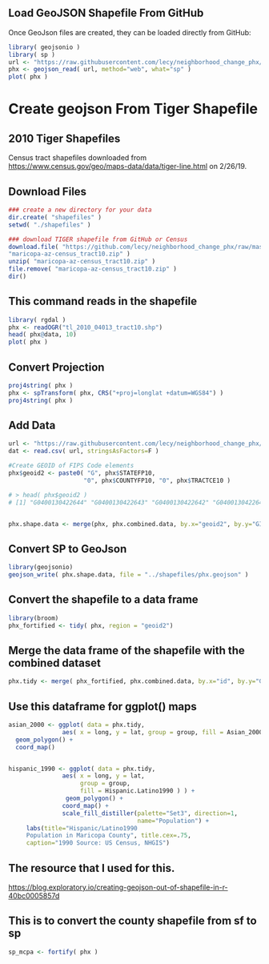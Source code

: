 
## Load GeoJSON Shapefile From GitHub

Once GeoJson files are created, they can be loaded directly from GitHub:

```r
library( geojsonio )
library( sp )
url <- "https://raw.githubusercontent.com/lecy/neighborhood_change_phx/master/shapefiles/phx.2010.tracts.geojson"
phx <- geojson_read( url, method="web", what="sp" )
plot( phx )
```

# Create geojson From Tiger Shapefile


## 2010 Tiger Shapefiles

Census tract shapefiles downloaded from https://www.census.gov/geo/maps-data/data/tiger-line.html on 2/26/19.


## Download Files

```r
### create a new directory for your data
dir.create( "shapefiles" )
setwd( "./shapefiles" )

### download TIGER shapefile from GitHub or Census
download.file( "https://github.com/lecy/neighborhood_change_phx/raw/master/shapefiles/tl_2010_04013_tract10.zip", 
"maricopa-az-census_tract10.zip" )
unzip( "maricopa-az-census_tract10.zip" )
file.remove( "maricopa-az-census_tract10.zip" )
dir()
```

## This command reads in the shapefile

```r
library( rgdal )
phx <- readOGR("tl_2010_04013_tract10.shp")
head( phx@data, 10)
plot( phx )
```


## Convert Projection

```r
proj4string( phx )
phx <- spTransform( phx, CRS("+proj=longlat +datum=WGS84") )
proj4string( phx )
```


## Add Data

```r
url <- "https://raw.githubusercontent.com/lecy/neighborhood_change_phx/master/data/phx.combined.data.csv"
dat <- read.csv( url, stringsAsFactors=F )

#Create GEOID of FIPS Code elements
phx$geoid2 <- paste0( "G", phx$STATEFP10, 
                     "0", phx$COUNTYFP10, "0", phx$TRACTCE10 )

# > head( phx$geoid2 )
# [1] "G0400130422644" "G0400130422643" "G0400130422642" "G0400130422641"


phx.shape.data <- merge(phx, phx.combined.data, by.x="geoid2", by.y="GISJOIN", all.x=T)


```


## Convert SP to GeoJson

```r
library(geojsonio)
geojson_write( phx.shape.data, file = "../shapefiles/phx.geojson" )
```

## Convert the shapefile to a data frame
```r
library(broom)
phx_fortified <- tidy( phx, region = "geoid2")
```

## Merge the data frame of the shapefile with the combined dataset
```r
phx.tidy <- merge( phx_fortified, phx.combined.data, by.x="id", by.y="GISJOIN", all.x=T)
```
## Use this dataframe for ggplot() maps

```r
asian_2000 <- ggplot( data = phx.tidy, 
               aes( x = long, y = lat, group = group, fill = Asian_2000 ) ) + 
  geom_polygon() +
  coord_map()


hispanic_1990 <- ggplot( data = phx.tidy, 
               aes( x = long, y = lat, 
                    group = group, 
                    fill = Hispanic.Latino1990 ) ) + 
                geom_polygon() +
               coord_map() +
               scale_fill_distiller(palette="Set3", direction=1,
                                    name="Population") +
     labs(title="Hispanic/Latino1990 
     Population in Maricopa County", title.cex=.75, 
     caption="1990 Source: US Census, NHGIS")
  ```

## The resource that I used for this.

https://blog.exploratory.io/creating-geojson-out-of-shapefile-in-r-40bc0005857d


## This is to convert the county shapefile from sf to sp

```r
sp_mcpa <- fortify( phx )
```

